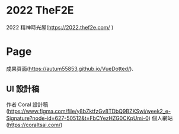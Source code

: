 # 2022 TheF2E
2022 精神時光屋(https://2022.thef2e.com/ )

# Page

成果頁面(https://autum55853.github.io/VueDotted/).

## UI 設計稿
作者 Coral
設計稿(https://www.figma.com/file/y8bZktfzGv8TDbQ9BZKSwi/week2_e-Signature?node-id=627-50512&t=FbCYezHZG0CKpUmi-0)
個人網站(https://coraltsai.com/)



